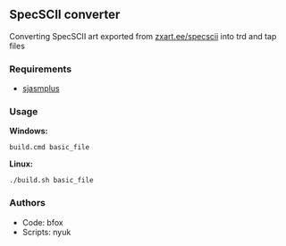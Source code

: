 ## SpecSCII converter

Converting SpecSCII art exported from [zxart.ee/specscii](https://zxart.ee/specscii/) into trd and tap files

### Requirements

* [sjasmplus](https://github.com/z00m128/sjasmplus)

### Usage

**Windows:**
```
build.cmd basic_file
```

**Linux:**
```
./build.sh basic_file
```

### Authors

* Code: bfox
* Scripts: nyuk
